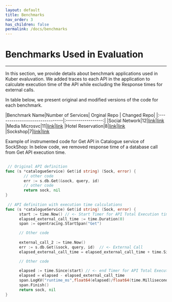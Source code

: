 ```yaml
---
layout: default
title: Benchmarks
nav_order: 3
has_children: false
permalink: /docs/benchmarks
---
```


# Benchmarks Used in Evaluation
---

In this section, we provide details about benchmark applications used in Kuber evaluvation.
We added traces to each API in the application to calculate execution time of the API while excluding the Response times for external calls.

In table below, we present original and modified versions of the code for each benchmark.

|Benchmark Name|Number of Services| Orginal Repo | Changed Repo|
|:-------------------------------|:------------------:|
|Social Network|12|[link](https://github.com/delimitrou/DeathStarBench/tree/master/hotelReservation)|[link](https://github.com/kubercostoptimizer/Kuber/tree/master/code/apps/social-network/code)
|Media Microsvc|11|[link](https://github.com/delimitrou/DeathStarBench/tree/master/mediaMicroservices)|[link](https://github.com/kubercostoptimizer/Kuber/tree/master/code/apps/media-microsvc/code)
|Hotel Reservation|8|[link](https://github.com/delimitrou/DeathStarBench/tree/master/hotelReservation)|[link](https://github.com/kubercostoptimizer/Kuber/tree/master/code/apps/hotel-reservation/code)
|Sockshop|7|[link](https://github.com/microservices-demo)|[link](https://github.com/kubercostoptimizer/Kuber/tree/master/code/apps/sock-shop/code)


Example of instrumented code for Get API in Catalogue service of SockShop:
In below code, we removed response time of a database call from Get API execution time.
``` go
 
 // Original API definition
func (s *catalogueService) Get(id string) (Sock, error) {   
        // other code
        err := s.db.Get(&sock, query, id)
        // other code
        return sock, nil
}
 
 // API definition with execution time calculations 
func (s *catalogueService) Get(id string) (Sock, error) {
      start := time.Now() // <- Start Timer for API Total Execution time
      elapsed_external_call_time := time.Duration(0)
      span := opentracing.StartSpan("Get")

      // Other code
 
      external_call_2 := time.Now()
      err := s.db.Get(&sock, query, id)  // <- External Call
      elapsed_external_call_time = elapsed_external_call_time + time.Since(external_call_2)

      // Other code
      
      elapsed := time.Since(start) // <- end Timer for API Total Execution time
      elapsed = elapsed - elapsed_external_call_time
      span.LogKV("runtime_ms",float64(elapsed)/float64(time.Millisecond)) // <- send data to Istio
      span.Finish()
      return sock, nil
}

```

